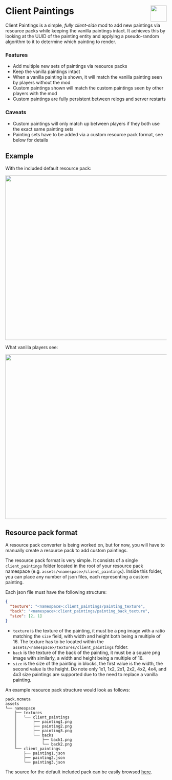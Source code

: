 # Client Paintings <img src="img/icon.png" align="right" width="50">

Client Paintings is a simple, *fully client-side* mod to add 
new paintings via resource packs while keeping the vanilla paintings intact.
It achieves this by looking at the UUID of the painting entity and
applying a pseudo-random algorithm to it to determine which painting to render.

### Features

- Add multiple new sets of paintings via resource packs
- Keep the vanilla paintings intact
- When a vanilla painting is shown, it will match the vanilla painting seen by players without the mod
- Custom paintings shown will match the custom paintings seen by other players with the mod
- Custom paintings are fully persistent between relogs and server restarts

### Caveats

- Custom paintings will only match up between players if they both use the exact same painting sets
- Painting sets have to be added via a custom resource pack format, see below for details

## Example

With the included default resource pack:

<img src="img/with.png" width="512"/>

What vanilla players see:

<img src="img/without.png" width="512"/>

## Resource pack format

A resource pack converter is being worked on, but for now, you will have to manually create
a resource pack to add custom paintings.

The resource pack format is very simple. It consists of a single `client_paintings` folder
located in the root of your resource pack namespace (e.g. `assets/<namespace>/client_paintings`).
Inside this folder, you can place any number of json files, each representing a custom painting.

Each json file must have the following structure:

```json
{
  "texture": "<namespace>:client_paintings/painting_texture",
  "back": "<namespace>:client_paintings/painting_back_texture",
  "size": [2, 1]
}
```

- `texture` is the texture of the painting, it must be a png image with a ratio matching the `size` field, 
  with width and height both being a multiple of 16. The texture has to be located within 
  the `assets/<namespace>/textures/client_paintings` folder.
- `back` is the texture of the back of the painting, it must be a square png image with similarly, a width and height
  being a multiple of 16.
- `size` is the size of the painting in blocks, the first value is the width, the second value is the height.
  Do note only 1x1, 1x2, 2x1, 2x2, 4x2, 4x4, and 4x3 size paintings are supported due to the need to replace
  a vanilla painting.

An example resource pack structure would look as follows:

```text
pack.mcmeta
assets
└── namespace
    ├── textures
    │   └── client_paintings
    │       ├── painting1.png
    │       ├── painting2.png
    │       ├── painting3.png
    │       └── backs
    │           ├── back1.png
    │           └── back2.png
    └── client_paintings
        ├── painting1.json
        ├── painting2.json
        └── painting3.json
```

The source for the default included pack can be easily browsed 
[here](https://github.com/enjarai/client-paintings/tree/master/src/main/resources/resourcepacks/default).
